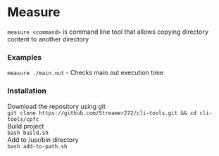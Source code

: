 # Measure

`measure <command>` is command line tool that allows copying directory content to another directory

### Examples
`measure ./main.out` - Checks main.out execution time

### Installation
Download the repository using git
<br />
`git clone https://github.com/Streamer272/cli-tools.git && cd cli-tools/cpfc`
<br />
Build project
<br />
`bash build.sh`
<br />
Add to /usr/bin directory
<br />
`bash add-to-path.sh`
